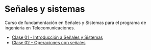 # Señales y sistemas
Curso de fundamentación en Señales y Sistemas para el programa de ingeniería en Telecomunicaciones.
- [Clase 01 - Introducción a Señales y Sistemas](https://colab.research.google.com/github/avilagab/Circuits/blob/main/SYS/SYS01.ipynb)
- [Clase 02 - Operaciones con señales](https://colab.research.google.com/github/avilagab/Circuits/blob/main/SYS/SYS02.ipynb)
